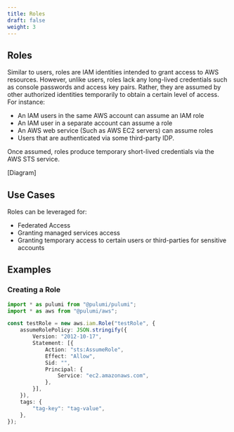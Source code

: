 ```yaml
---
title: Roles
draft: false
weight: 3
---
```


## Roles

Similar to users, roles are IAM identities intended to grant access to AWS resources. However, unlike users, roles lack any long-lived credentials such as console passwords and access key pairs. Rather, they are assumed by other authorized identities temporarily to obtain a certain level of access. For instance:

- An IAM users in the same AWS account can assume an IAM role
- An IAM user in a separate account can assume a role
- An AWS web service (Such as AWS EC2 servers) can assume roles
- Users that are authenticated via some third-party IDP.

Once assumed, roles produce temporary short-lived credentials via the AWS STS service.

[Diagram]

## Use Cases

Roles can be leveraged for:
- Federated Access
- Granting managed services access
- Granting temporary access to certain users or third-parties for sensitive accounts

## Examples

### Creating a Role

```ts
import * as pulumi from "@pulumi/pulumi";
import * as aws from "@pulumi/aws";

const testRole = new aws.iam.Role("testRole", {
    assumeRolePolicy: JSON.stringify({
        Version: "2012-10-17",
        Statement: [{
            Action: "sts:AssumeRole",
            Effect: "Allow",
            Sid: "",
            Principal: {
                Service: "ec2.amazonaws.com",
            },
        }],
    }),
    tags: {
        "tag-key": "tag-value",
    },
});
```
